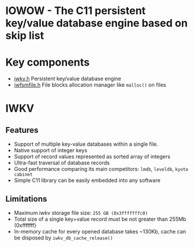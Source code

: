 IOWOW - The C11 persistent key/value database engine based on skip list
=======================================================================

# Key components

* [iwkv.h](https://github.com/Softmotions/iowow/blob/master/src/kv/iwkv.h) Persistent key/value database engine
* [iwfsmfile.h](https://github.com/Softmotions/iowow/blob/master/src/fs/iwfsmfile.h) File blocks allocation manager like `malloc()` on files

# IWKV

## Features

* Support of multiple key-value databases within a single file.
* Native support of integer keys
* Support of record values represented as sorted array of integers
* Ultra-fast traversal of database records
* Good performance comparing its main competitors: `lmdb`, `leveldb`, `kyoto cabinet`
* Simple C11 library can be easily embedded into any software

## Limitations

* Maximum iwkv storage file size: `255 GB (0x3fffffffc0)`
* Total size of a single key+value record must be not greater than 255Mb (0xfffffff)
* In-memory cache for every opened database takes ~130Kb, cache can be disposed by `iwkv_db_cache_release()`
